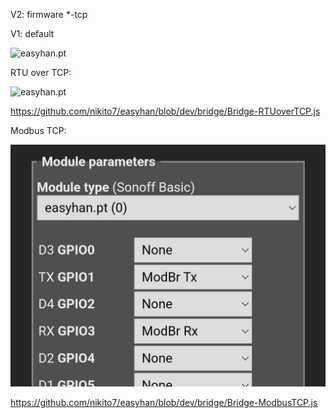 V2: firmware *-tcp

V1: default

![easyhan.pt](./bridge-00.jpg)



RTU over TCP:

![easyhan.pt](./bridge-01-rtutcp.jpg)

https://github.com/nikito7/easyhan/blob/dev/bridge/Bridge-RTUoverTCP.js

Modbus TCP:

![easyhan.pt](./bridge-02-tcp.jpg)

https://github.com/nikito7/easyhan/blob/dev/bridge/Bridge-ModbusTCP.js
